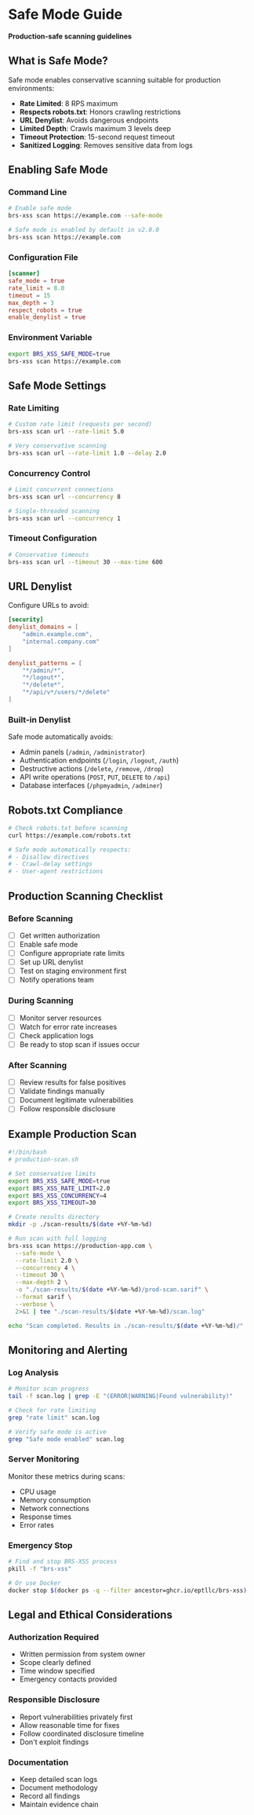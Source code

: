 # Safe Mode Guide

**Production-safe scanning guidelines**

## What is Safe Mode?

Safe mode enables conservative scanning suitable for production environments:

- **Rate Limited**: 8 RPS maximum
- **Respects robots.txt**: Honors crawling restrictions  
- **URL Denylist**: Avoids dangerous endpoints
- **Limited Depth**: Crawls maximum 3 levels deep
- **Timeout Protection**: 15-second request timeout
- **Sanitized Logging**: Removes sensitive data from logs

## Enabling Safe Mode

### Command Line
```bash
# Enable safe mode
brs-xss scan https://example.com --safe-mode

# Safe mode is enabled by default in v2.0.0
brs-xss scan https://example.com
```

### Configuration File
```toml
[scanner]
safe_mode = true
rate_limit = 8.0
timeout = 15
max_depth = 3
respect_robots = true
enable_denylist = true
```

### Environment Variable
```bash
export BRS_XSS_SAFE_MODE=true
brs-xss scan https://example.com
```

## Safe Mode Settings

### Rate Limiting
```bash
# Custom rate limit (requests per second)
brs-xss scan url --rate-limit 5.0

# Very conservative scanning
brs-xss scan url --rate-limit 1.0 --delay 2.0
```

### Concurrency Control
```bash
# Limit concurrent connections
brs-xss scan url --concurrency 8

# Single-threaded scanning
brs-xss scan url --concurrency 1
```

### Timeout Configuration
```bash
# Conservative timeouts
brs-xss scan url --timeout 30 --max-time 600
```

## URL Denylist

Configure URLs to avoid:

```toml
[security]
denylist_domains = [
    "admin.example.com",
    "internal.company.com"
]

denylist_patterns = [
    "*/admin/*",
    "*/logout*",
    "*/delete*",
    "*/api/v*/users/*/delete"
]
```

### Built-in Denylist
Safe mode automatically avoids:
- Admin panels (`/admin`, `/administrator`)
- Authentication endpoints (`/login`, `/logout`, `/auth`)
- Destructive actions (`/delete`, `/remove`, `/drop`)
- API write operations (`POST`, `PUT`, `DELETE` to `/api`)
- Database interfaces (`/phpmyadmin`, `/adminer`)

## Robots.txt Compliance

```bash
# Check robots.txt before scanning
curl https://example.com/robots.txt

# Safe mode automatically respects:
# - Disallow directives
# - Crawl-delay settings
# - User-agent restrictions
```

## Production Scanning Checklist

### Before Scanning
- [ ] Get written authorization
- [ ] Enable safe mode
- [ ] Configure appropriate rate limits
- [ ] Set up URL denylist
- [ ] Test on staging environment first
- [ ] Notify operations team

### During Scanning
- [ ] Monitor server resources
- [ ] Watch for error rate increases
- [ ] Check application logs
- [ ] Be ready to stop scan if issues occur

### After Scanning
- [ ] Review results for false positives
- [ ] Validate findings manually
- [ ] Document legitimate vulnerabilities
- [ ] Follow responsible disclosure

## Example Production Scan

```bash
#!/bin/bash
# production-scan.sh

# Set conservative limits
export BRS_XSS_SAFE_MODE=true
export BRS_XSS_RATE_LIMIT=2.0
export BRS_XSS_CONCURRENCY=4
export BRS_XSS_TIMEOUT=30

# Create results directory
mkdir -p ./scan-results/$(date +%Y-%m-%d)

# Run scan with full logging
brs-xss scan https://production-app.com \
  --safe-mode \
  --rate-limit 2.0 \
  --concurrency 4 \
  --timeout 30 \
  --max-depth 2 \
  -o "./scan-results/$(date +%Y-%m-%d)/prod-scan.sarif" \
  --format sarif \
  --verbose \
  2>&1 | tee "./scan-results/$(date +%Y-%m-%d)/scan.log"

echo "Scan completed. Results in ./scan-results/$(date +%Y-%m-%d)/"
```

## Monitoring and Alerting

### Log Analysis
```bash
# Monitor scan progress
tail -f scan.log | grep -E "(ERROR|WARNING|Found vulnerability)"

# Check for rate limiting
grep "rate limit" scan.log

# Verify safe mode is active
grep "Safe mode enabled" scan.log
```

### Server Monitoring
Monitor these metrics during scans:
- CPU usage
- Memory consumption  
- Network connections
- Response times
- Error rates

### Emergency Stop
```bash
# Find and stop BRS-XSS process
pkill -f "brs-xss"

# Or use Docker
docker stop $(docker ps -q --filter ancestor=ghcr.io/eptllc/brs-xss)
```

## Legal and Ethical Considerations

### Authorization Required
- Written permission from system owner
- Scope clearly defined
- Time window specified
- Emergency contacts provided

### Responsible Disclosure
- Report vulnerabilities privately first
- Allow reasonable time for fixes
- Follow coordinated disclosure timeline
- Don't exploit findings

### Documentation
- Keep detailed scan logs
- Document methodology
- Record all findings
- Maintain evidence chain
